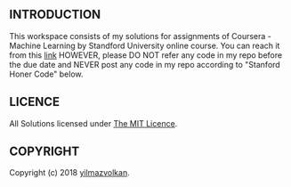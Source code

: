 ## INTRODUCTION
This workspace consists of my solutions for assignments of Coursera - Machine Learning by Standford University online course. You can reach it from this [link](https://www.coursera.org/learn/machine-learning/home/welcome) HOWEVER, please DO NOT refer any code in my repo before the due date and NEVER post any code in my repo according to "Stanford Honer Code" below.

## LICENCE
All Solutions licensed under [The MIT Licence](https://github.com/yilmazvolkan/CourseraML/blob/master/LICENSE).

## COPYRIGHT
Copyright (c) 2018 [yilmazvolkan](https://github.com/yilmazvolkan).
